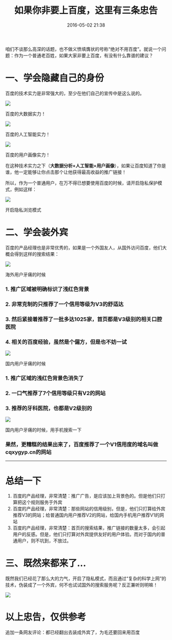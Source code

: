 ﻿---
layout: post
title:  "如果你非要上百度，这里有三条忠告"
date:   2016-05-02 21:38
categories: Thinking IT
tags: Essay
comments: true
---

咱们不谈那么高深的话题，也不做义愤填膺状的号称“绝对不用百度”。就说一个问题：作为一个普通老百姓，如果大家非要上百度，有没有什么靠谱的建议？

# 一、学会隐藏自己的身份

百度的技术实力是非常强大的，至少在他们自己的宣传中是这么说的。

![](/assets/img/baidu-1.png)

百度的大数据实力！

![](/assets/img/baidu-2.png)

百度的人工智能实力！

![](/assets/img/baidu-3.png)

百度的用户画像实力！

在这种技术实力之下（**大数据分析+人工智能+用户画像**），如果让百度知道了你是谁，他一定能够让你点击那个让他获得最高收益的推广链接！

所以，作为一个普通用户，在万不得已想要使用百度的时候，请开启隐私保护模式，例如这样：

![](/assets/img/baidu-4.png)

开启隐私浏览模式

# 二、学会装外宾

百度的产品经理也是非常优秀的，如果是一个外国友人，从国外访问百度，他们大概会得到这样的搜索结果：


![](/assets/img/baidu-5.png)

海外用户牙痛的时候

### 1. 推广区域被明确标识了浅红色背景
### 2. 非常克制的只推荐了一个信用等级为V3的舒适达
### 3. 然后紧接着推荐了一批多达1025家，首页都是V3级别的相关口腔医院
### 4. 相关的百度经验，虽然是个偏方，但是也不妨一试


![](/assets/img/baidu-5.png)

国内用户牙痛的时候

### 1. 推广区域的浅红色背景色消失了
### 2. 一口气推荐了7个信用等级只有V2的网站
### 3. 推荐的牙科医院，也都是V2级别的


![](/assets/img/baidu-7.jpg)

国内用户牙痛的时候，用手机搜索一下

### 果然，更糟糕的结果出来了，百度推荐了一个V1信用度的域名叫做cqxygyp.cn的网站
----
# 总结一下
1. 百度的产品经理，非常清楚：推广广告，是应该加上背景色的。但是他们只打算把这个规则服务于外宾
2. 百度的产品经理，非常清楚：那些网站的信用级别，但是，他们只打算给外宾推荐V3的网站；给普通国内用户推荐V2的网站，给国内手机用户推荐V1的网站
3. 百度的产品经理，非常清楚：首页的搜索结果，推广链接的数量太多，会引起用户的反感。但是，他们只打算对外宾提供友好的用户体验。而对于国内的普通用户，则不坑到，不放过。

# 三、既然来都来了...
既然我们已经花了那么大的力气，开启了隐私模式，而且通过“复杂的科学上网”的技术，伪装成了一个外宾，何不也试试国外的搜索服务呢？反正兼听则明嘛！

![](/assets/img/baidu-8.png)

# 以上忠告，仅供参考


追加一条网友评论：都已经翻出去装成外宾了，为毛还要回来用百度